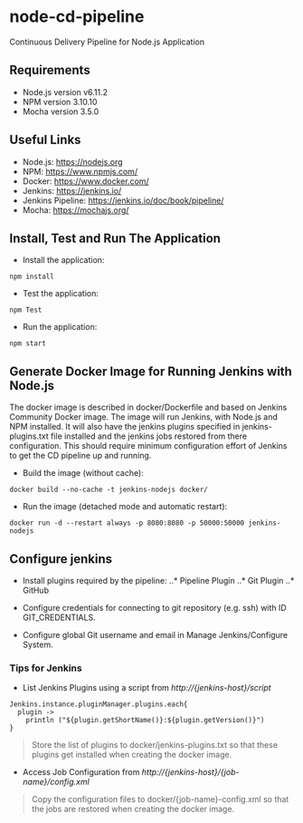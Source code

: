 # node-cd-pipeline
Continuous Delivery Pipeline for Node.js Application

## Requirements
* Node.js version v6.11.2
* NPM version 3.10.10
* Mocha version 3.5.0


## Useful Links
* Node.js: https://nodejs.org
* NPM: https://www.npmjs.com/
* Docker: https://www.docker.com/
* Jenkins: https://jenkins.io/
* Jenkins Pipeline: https://jenkins.io/doc/book/pipeline/
* Mocha: https://mochajs.org/

## Install, Test and Run The Application
* Install the application:
```
npm install
```
* Test the application:
```
npm Test
```
* Run the application:
```
npm start
```

## Generate Docker Image for Running Jenkins with Node.js
The docker image is described in docker/Dockerfile and based on Jenkins Community Docker image.
The image will run Jenkins, with Node.js and NPM installed. It will also have the jenkins plugins specified in jenkins-plugins.txt file installed and the jenkins jobs restored from there configuration. This should require minimum configuration effort of Jenkins to get the CD pipeline up and running.

* Build the image (without cache):
```
docker build --no-cache -t jenkins-nodejs docker/
```

* Run the image (detached mode and automatic restart):
```
docker run -d --restart always -p 8080:8080 -p 50000:50000 jenkins-nodejs
```

## Configure jenkins
* Install plugins required by the pipeline:
..* Pipeline Plugin
..* Git Plugin
..* GitHub

* Configure credentials for connecting to git repository (e.g. ssh) with ID GIT_CREDENTIALS.
* Configure global Git username and email in Manage Jenkins/Configure System.

### Tips for Jenkins
* List Jenkins Plugins using a script from _http://{jenkins-host}/script_
```
Jenkins.instance.pluginManager.plugins.each{
  plugin ->
    println ("${plugin.getShortName()}:${plugin.getVersion()}")
}
```
> Store the list of plugins to docker/jenkins-plugins.txt so that these plugins get installed when creating the docker image.

* Access Job Configuration from _http://{jenkins-host}/{job-name}/config.xml_
> Copy the configuration files to docker/{job-name}-config.xml so that the jobs are restored when creating the docker image.
